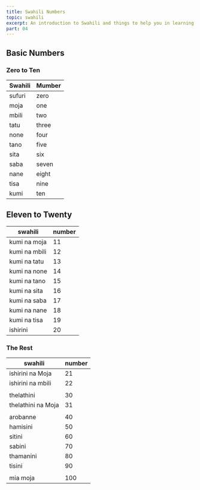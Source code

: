 ```yaml
---
title: Swahili Numbers
topic: swahili
excerpt: An introduction to Swahili and things to help you in learning it.
part: 04
---
```


## Basic Numbers

### Zero to Ten

| Swahili | Mumber |
| ------- | ------ |
| sufuri  | zero   |
| moja    | one    |
| mbili   | two    |
| tatu    | three  |
| none    | four   |
| tano    | five   |
| sita    | six    |
| saba    | seven  |
| nane    | eight  |
| tisa    | nine   |
| kumi    | ten    |

## Eleven to Twenty

| swahili       | number |
| ------------- | ------ |
| kumi na moja  | 11     |
| kumi na mbili | 12     |
| kumi na tatu  | 13     |
| kumi na none  | 14     |
| kumi na tano  | 15     |
| kumi na sita  | 16     |
| kumi na saba  | 17     |
| kumi na nane  | 18     |
| kumi na tisa  | 19     |
| ishirini      | 20     |

### The Rest

| swahili            | number |
| ------------------ | ------ |
| ishirini na Moja   | 21     |
| ishirini na mbili  | 22     |
|                    |        |
| thelathini         | 30     |
| thelathini na Moja | 31     |
|                    |        |
| arobanne           | 40     |
| hamisini           | 50     |
| sitini             | 60     |
| sabini             | 70     |
| thamanini          | 80     |
| tisini             | 90     |
|                    |        |
| mia moja           | 100    |
